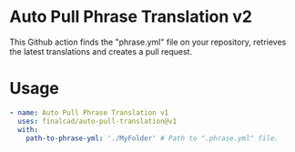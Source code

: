 # Auto Pull Phrase Translation v2

This Github action finds the "phrase.yml" file on your repository, retrieves the latest translations and creates a pull request.

# Usage

```yaml
- name: Auto Pull Phrase Translation v1
  uses: finalcad/auto-pull-translation@v1
  with:
    path-to-phrase-yml: './MyFolder' # Path to ".phrase.yml" file.
```
